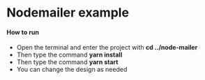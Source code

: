 # Nodemailer example

#### __How to run__
- Open the terminal and enter the project with __cd ../node-mailer__
- Then type the command __yarn install__
- Then type the command __yarn start__
- You can change the design as needed
